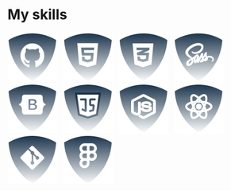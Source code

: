 # <h1>My skills</h1>
![Github](./img/github.svg) &nbsp;
![html5](./img/html.svg) &nbsp;
![css](./img/css.svg) &nbsp;
![Sass](./img/sass.svg) &nbsp;
![Botstrap](./img/bootstrap.svg) &nbsp;
![JS](./img/js.svg) &nbsp;
![NodeJS](./img/nodejs.svg) &nbsp;
![ReactJS](./img/reactjs.svg) &nbsp;
![Git](./img/git.svg) &nbsp;
![Figma](./img/figma.svg) &nbsp;

